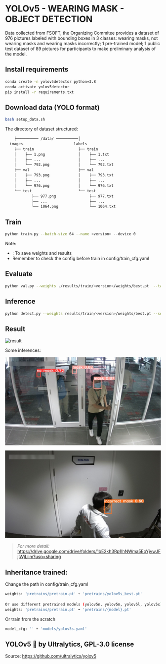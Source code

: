 # YOLOv5 - WEARING MASK - OBJECT DETECTION 

Data collected from FSOFT, the Organizing Commitee provides a dataset of 976 pictures labeled with bounding boxes in 3 classes: wearing masks, not wearing masks and wearing masks incorrectly; 1 pre-trained model; 1 public test dataset of 89 pictures for participants to make preliminary analysis of the model.

## Install requirements
```bash
conda create -n yolov5detector python=3.8
conda activate yolov5detector
pip install -r requirements.txt
```

## Download data (YOLO format)
```bash
bash setup_data.sh
```

The directory of dataset structured:

```bash
    ├────────── /data/ ──────────│
  images                       labels                   
    ├── train                    ├── train
    │    ├── 1.png               │    ├── 1.txt
    │    ├── ...                 │    ├── ...
    │    └── 792.png             │    └── 792.txt                    
    ├── val                      ├── val
    │    ├── 793.png             │    ├── 793.txt
    │    ├── ...                 │    ├── ...
    │    └── 976.png             │    └── 976.txt 
    └── test                     └── test
            ├── 977.png               ├── 977.txt
            ├── ...                   ├── ...
            └── 1064.png              └── 1064.txt

```

## Train
```bash
python train.py --batch-size 64 --name <version> --device 0
```
Note:
- <version>: To save weights and results
- Remember to check the config before train in config/train_cfg.yaml

## Evaluate
```bash
python val.py --weights ./results/train/<version>/weights/best.pt  --task val --batch-size 64 --name <version> --device 0
```

## Inference
```bash
python detect.py --weights results/train/<version>/weights/best.pt --source ./data/images/test --dir ./inference/<version>
```

## Result
![result](https://github.com/vnk8071/yolov5-mask-detection/blob/master/images/results.jpg)

Some inferences:

![sample1](https://github.com/vnk8071/yolov5-mask-detection/blob/master/images/mask.jpg)

![sample2](https://github.com/vnk8071/yolov5-mask-detection/blob/master/images/incorrect_mask.jpg)

> *For more detail:* https://drive.google.com/drive/folders/1bE2kh3Rp1IhNWma5EoYjvwJFjlWjLiim?usp=sharing

## Inheritance trained:
Change the path in config/train_cfg.yaml

```bash
weights: 'pretrains/pretrain.pt' ➡️ 'pretrains/yolov5s_best.pt'

Or use different pretrained models (yolov5n, yolov5m, yolov5l, yolov5x) by
weights: 'pretrains/pretrain.pt' ➡️ 'pretrains/{model}.pt'
```

Or train from the scratch
```bash
model_cfg: '' ➡️ 'models/yolov5s.yaml'
```

## **YOLOv5 🚀 by Ultralytics, GPL-3.0 license**

Source: https://github.com/ultralytics/yolov5


